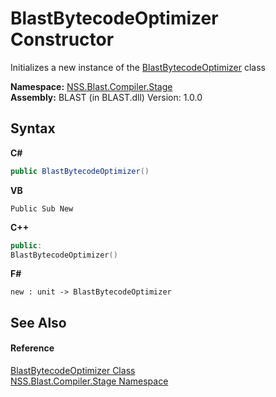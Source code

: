 # BlastBytecodeOptimizer Constructor 
 

Initializes a new instance of the <a href="3c88c385-f617-4ff2-ff74-813cacf02b66">BlastBytecodeOptimizer</a> class

**Namespace:**&nbsp;<a href="f44e629d-16ad-ce78-c6d1-bb239589698b">NSS.Blast.Compiler.Stage</a><br />**Assembly:**&nbsp;BLAST (in BLAST.dll) Version: 1.0.0

## Syntax

**C#**<br />
``` C#
public BlastBytecodeOptimizer()
```

**VB**<br />
``` VB
Public Sub New
```

**C++**<br />
``` C++
public:
BlastBytecodeOptimizer()
```

**F#**<br />
``` F#
new : unit -> BlastBytecodeOptimizer
```


## See Also


#### Reference
<a href="3c88c385-f617-4ff2-ff74-813cacf02b66">BlastBytecodeOptimizer Class</a><br /><a href="f44e629d-16ad-ce78-c6d1-bb239589698b">NSS.Blast.Compiler.Stage Namespace</a><br />